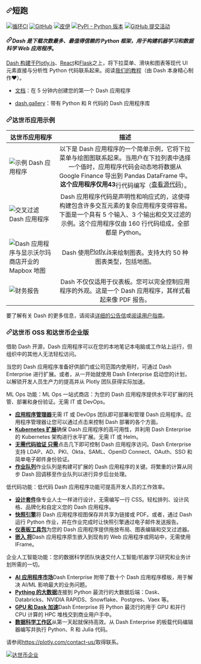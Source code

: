 <div class="Box-sc-g0xbh4-0 bJMeLZ js-snippet-clipboard-copy-unpositioned" data-hpc="true"><article class="markdown-body entry-content container-lg" itemprop="text"><h1 tabindex="-1" dir="auto"><a id="user-content-dash" class="anchor" aria-hidden="true" tabindex="-1" href="#dash"><svg class="octicon octicon-link" viewBox="0 0 16 16" version="1.1" width="16" height="16" aria-hidden="true"><path d="m7.775 3.275 1.25-1.25a3.5 3.5 0 1 1 4.95 4.95l-2.5 2.5a3.5 3.5 0 0 1-4.95 0 .751.751 0 0 1 .018-1.042.751.751 0 0 1 1.042-.018 1.998 1.998 0 0 0 2.83 0l2.5-2.5a2.002 2.002 0 0 0-2.83-2.83l-1.25 1.25a.751.751 0 0 1-1.042-.018.751.751 0 0 1-.018-1.042Zm-4.69 9.64a1.998 1.998 0 0 0 2.83 0l1.25-1.25a.751.751 0 0 1 1.042.018.751.751 0 0 1 .018 1.042l-1.25 1.25a3.5 3.5 0 1 1-4.95-4.95l2.5-2.5a3.5 3.5 0 0 1 4.95 0 .751.751 0 0 1-.018 1.042.751.751 0 0 1-1.042.018 1.998 1.998 0 0 0-2.83 0l-2.5 2.5a1.998 1.998 0 0 0 0 2.83Z"></path></svg></a><font style="vertical-align: inherit;"><font style="vertical-align: inherit;">短跑</font></font></h1>
<p dir="auto"><a href="https://circleci.com/gh/plotly/dash" rel="nofollow"><img src="https://camo.githubusercontent.com/9b9ee50cbd2801f9af9e16d017e0f9504bf542b52efdbd47d4d92c47dd2e8899/68747470733a2f2f696d672e736869656c64732e696f2f636972636c6563692f70726f6a6563742f6769746875622f706c6f746c792f646173682f6d61737465722e737667" alt="循环CI" data-canonical-src="https://img.shields.io/circleci/project/github/plotly/dash/master.svg" style="max-width: 100%;"></a>
<a href="https://github.com/plotly/dash/blob/master/LICENSE"><img src="https://camo.githubusercontent.com/9c5a5884baaa6ea695436c1c1742764da76f87a251d81fbc60517940db09322f/68747470733a2f2f696d672e736869656c64732e696f2f6769746875622f6c6963656e73652f706c6f746c792f646173682e7376673f636f6c6f723d6461726b2d677265656e" alt="GitHub" data-canonical-src="https://img.shields.io/github/license/plotly/dash.svg?color=dark-green" style="max-width: 100%;"></a>
<a href="https://pypi.org/project/dash/" rel="nofollow"><img src="https://camo.githubusercontent.com/5f19d28a9cbb2f58f98af0d47447326d6ca96e130ddea6bf692e545bcf8a9f94/68747470733a2f2f696d672e736869656c64732e696f2f707970692f762f646173682e7376673f636f6c6f723d6461726b2d677265656e" alt="皮伊" data-canonical-src="https://img.shields.io/pypi/v/dash.svg?color=dark-green" style="max-width: 100%;"></a>
<a href="https://pypi.org/project/dash/" rel="nofollow"><img src="https://camo.githubusercontent.com/b9b4d5188849dbfe9372d4469199daaa6171022e31fc707e20ba51b56960d55d/68747470733a2f2f696d672e736869656c64732e696f2f707970692f707976657273696f6e732f646173682e7376673f636f6c6f723d6461726b2d677265656e" alt="PyPI - Python 版本" data-canonical-src="https://img.shields.io/pypi/pyversions/dash.svg?color=dark-green" style="max-width: 100%;"></a>
<a href="https://github.com/plotly/dash/graphs/contributors"><img src="https://camo.githubusercontent.com/15642f80f2278a92390126259fd50b513c4babb9bce7ea81502800edba36df26/68747470733a2f2f696d672e736869656c64732e696f2f6769746875622f636f6d6d69742d61637469766974792f792f706c6f746c792f646173682e7376673f636f6c6f723d6461726b2d677265656e" alt="GitHub 提交活动" data-canonical-src="https://img.shields.io/github/commit-activity/y/plotly/dash.svg?color=dark-green" style="max-width: 100%;"></a></p>
<h4 tabindex="-1" dir="auto"><a id="user-content-dash-is-the-most-downloaded-trusted-python-framework-for-building-ml--data-science-web-apps" class="anchor" aria-hidden="true" tabindex="-1" href="#dash-is-the-most-downloaded-trusted-python-framework-for-building-ml--data-science-web-apps"><svg class="octicon octicon-link" viewBox="0 0 16 16" version="1.1" width="16" height="16" aria-hidden="true"><path d="m7.775 3.275 1.25-1.25a3.5 3.5 0 1 1 4.95 4.95l-2.5 2.5a3.5 3.5 0 0 1-4.95 0 .751.751 0 0 1 .018-1.042.751.751 0 0 1 1.042-.018 1.998 1.998 0 0 0 2.83 0l2.5-2.5a2.002 2.002 0 0 0-2.83-2.83l-1.25 1.25a.751.751 0 0 1-1.042-.018.751.751 0 0 1-.018-1.042Zm-4.69 9.64a1.998 1.998 0 0 0 2.83 0l1.25-1.25a.751.751 0 0 1 1.042.018.751.751 0 0 1 .018 1.042l-1.25 1.25a3.5 3.5 0 1 1-4.95-4.95l2.5-2.5a3.5 3.5 0 0 1 4.95 0 .751.751 0 0 1-.018 1.042.751.751 0 0 1-1.042.018 1.998 1.998 0 0 0-2.83 0l-2.5 2.5a1.998 1.998 0 0 0 0 2.83Z"></path></svg></a><em><font style="vertical-align: inherit;"><font style="vertical-align: inherit;">Dash 是下载次数最多、最值得信赖的 Python 框架，用于构建机器学习和数据科学 Web 应用程序</font></font></em><font style="vertical-align: inherit;"><font style="vertical-align: inherit;">。</font></font></h4>
<p dir="auto"><font style="vertical-align: inherit;"></font><a href="https://github.com/plotly/plotly.js"><font style="vertical-align: inherit;"><font style="vertical-align: inherit;">Dash 构建于Plotly.js</font></font></a><font style="vertical-align: inherit;"><font style="vertical-align: inherit;">、</font></font><a href="https://reactjs.org/" rel="nofollow"><font style="vertical-align: inherit;"><font style="vertical-align: inherit;">React</font></font></a><font style="vertical-align: inherit;"><font style="vertical-align: inherit;">和</font></font><a href="https://palletsprojects.com/p/flask/" rel="nofollow"><font style="vertical-align: inherit;"><font style="vertical-align: inherit;">Flask</font></font></a><font style="vertical-align: inherit;"><font style="vertical-align: inherit;">之上</font><font style="vertical-align: inherit;">，将下拉菜单、滑块和图表等现代 UI 元素直接与分析性 Python 代码联系起来。</font><font style="vertical-align: inherit;">阅读</font></font><a href="https://dash.plotly.com/getting-started" rel="nofollow"><font style="vertical-align: inherit;"><font style="vertical-align: inherit;">我们的教程</font></font></a><font style="vertical-align: inherit;"><font style="vertical-align: inherit;">（由 Dash 本身精心制作❤️）。</font></font></p>
<ul dir="auto">
<li>
<p dir="auto"><a href="https://dash.plotly.com/getting-started" rel="nofollow"><font style="vertical-align: inherit;"><font style="vertical-align: inherit;">文档</font></font></a><font style="vertical-align: inherit;"><font style="vertical-align: inherit;">：在 5 分钟内创建您的第一个 Dash 应用程序</font></font></p>
</li>
<li>
<p dir="auto"><a href="https://dash.gallery" rel="nofollow"><font style="vertical-align: inherit;"><font style="vertical-align: inherit;">dash.gallery</font></font></a><font style="vertical-align: inherit;"><font style="vertical-align: inherit;">：带有 Python 和 R 代码的 Dash 应用程序库</font></font></p>
</li>
</ul>
<h3 tabindex="-1" dir="auto"><a id="user-content-dash-app-examples" class="anchor" aria-hidden="true" tabindex="-1" href="#dash-app-examples"><svg class="octicon octicon-link" viewBox="0 0 16 16" version="1.1" width="16" height="16" aria-hidden="true"><path d="m7.775 3.275 1.25-1.25a3.5 3.5 0 1 1 4.95 4.95l-2.5 2.5a3.5 3.5 0 0 1-4.95 0 .751.751 0 0 1 .018-1.042.751.751 0 0 1 1.042-.018 1.998 1.998 0 0 0 2.83 0l2.5-2.5a2.002 2.002 0 0 0-2.83-2.83l-1.25 1.25a.751.751 0 0 1-1.042-.018.751.751 0 0 1-.018-1.042Zm-4.69 9.64a1.998 1.998 0 0 0 2.83 0l1.25-1.25a.751.751 0 0 1 1.042.018.751.751 0 0 1 .018 1.042l-1.25 1.25a3.5 3.5 0 1 1-4.95-4.95l2.5-2.5a3.5 3.5 0 0 1 4.95 0 .751.751 0 0 1-.018 1.042.751.751 0 0 1-1.042.018 1.998 1.998 0 0 0-2.83 0l-2.5 2.5a1.998 1.998 0 0 0 0 2.83Z"></path></svg></a><font style="vertical-align: inherit;"><font style="vertical-align: inherit;">达世币应用示例</font></font></h3>
<table>
<thead>
<tr>
<th><font style="vertical-align: inherit;"><font style="vertical-align: inherit;">达世币应用程序</font></font></th>
<th align="center"><font style="vertical-align: inherit;"><font style="vertical-align: inherit;">描述</font></font></th>
</tr>
</thead>
<tbody>
<tr>
<td><animated-image data-catalyst=""><a target="_blank" rel="noopener noreferrer nofollow" href="https://user-images.githubusercontent.com/1280389/30086128-9bb4a28e-9267-11e7-8fe4-bbac7d53f2b0.gif" data-target="animated-image.originalLink"><img src="https://user-images.githubusercontent.com/1280389/30086128-9bb4a28e-9267-11e7-8fe4-bbac7d53f2b0.gif" alt="示例 Dash 应用程序" style="max-width: 100%; display: inline-block;" data-target="animated-image.originalImage"></a>
      <span class="AnimatedImagePlayer" data-target="animated-image.player" hidden="">
        <a data-target="animated-image.replacedLink" class="AnimatedImagePlayer-images" href="https://user-images.githubusercontent.com/1280389/30086128-9bb4a28e-9267-11e7-8fe4-bbac7d53f2b0.gif" target="_blank">
          
       
<td align="center"><font style="vertical-align: inherit;"><font style="vertical-align: inherit;">以下是 Dash 应用程序的一个简单示例，它将下拉菜单与绘图图联系起来。</font><font style="vertical-align: inherit;">当用户在下拉列表中选择一个值时，应用程序代码会动态地将数据从 Google Finance 导出到 Pandas DataFrame 中。</font></font><strong><font style="vertical-align: inherit;"><font style="vertical-align: inherit;">这个应用程序仅用43</font></font></strong><font style="vertical-align: inherit;"><font style="vertical-align: inherit;">行代码</font><font style="vertical-align: inherit;">编写（</font></font><a href="https://gist.github.com/chriddyp/3d2454905d8f01886d651f207e2419f0"><font style="vertical-align: inherit;"><font style="vertical-align: inherit;">查看源代码</font></font></a><font style="vertical-align: inherit;"><font style="vertical-align: inherit;">）。</font></font></td>
</tr>
<tr>
<td><animated-image data-catalyst=""><a target="_blank" rel="noopener noreferrer nofollow" href="https://user-images.githubusercontent.com/1280389/30086123-97c58bde-9267-11e7-98a0-7f626de5199a.gif" data-target="animated-image.originalLink"><img src="https://user-images.githubusercontent.com/1280389/30086123-97c58bde-9267-11e7-98a0-7f626de5199a.gif" alt="交叉过滤 Dash 应用程序" style="max-width: 100%; display: inline-block;" data-target="animated-image.originalImage"></a>
      <span class="AnimatedImagePlayer" data-target="animated-image.player" hidden="">
        <a data-target="animated-image.replacedLink" class="AnimatedImagePlayer-images" href="https://user-images.githubusercontent.com/1280389/30086123-97c58bde-9267-11e7-98a0-7f626de5199a.gif" target="_blank">
          
      
<td align="center"><font style="vertical-align: inherit;"><font style="vertical-align: inherit;">Dash 应用程序代码是声明性和响应式的，这使得构建包含许多交互元素的复杂应用程序变得容易。</font><font style="vertical-align: inherit;">下面是一个具有 5 个输入、3 个输出和交叉过滤的示例。</font><font style="vertical-align: inherit;">这个应用程序仅由 160 行代码组成，全部都是 Python。</font></font></td>
</tr>
<tr>
<td><animated-image data-catalyst=""><a target="_blank" rel="noopener noreferrer nofollow" href="https://user-images.githubusercontent.com/1280389/30086299-768509d0-9268-11e7-8e6b-626ac9ca512c.gif" data-target="animated-image.originalLink"><img src="https://user-images.githubusercontent.com/1280389/30086299-768509d0-9268-11e7-8e6b-626ac9ca512c.gif" alt="Dash 应用程序与显示沃尔玛商店开业的 Mapbox 地图" style="max-width: 100%; display: inline-block;" data-target="animated-image.originalImage"></a>
      <span class="AnimatedImagePlayer" data-target="animated-image.player" hidden="">
        <a data-target="animated-image.replacedLink" class="AnimatedImagePlayer-images" href="https://user-images.githubusercontent.com/1280389/30086299-768509d0-9268-11e7-8e6b-626ac9ca512c.gif" target="_blank">
          
     
<td align="center"><font style="vertical-align: inherit;"><font style="vertical-align: inherit;">Dash 使用</font></font><a href="https://github.com/plotly/plotly.js"><font style="vertical-align: inherit;"><font style="vertical-align: inherit;">Plotly.js</font></font></a><font style="vertical-align: inherit;"><font style="vertical-align: inherit;">来绘制图表。</font><font style="vertical-align: inherit;">支持大约 50 种图表类型，包括地图。</font></font></td>
</tr>
<tr>
<td><animated-image data-catalyst=""><a target="_blank" rel="noopener noreferrer nofollow" href="https://user-images.githubusercontent.com/2678795/161153710-57952401-6e07-42d5-ba3e-bab6419998c7.gif" data-target="animated-image.originalLink"><img src="https://user-images.githubusercontent.com/2678795/161153710-57952401-6e07-42d5-ba3e-bab6419998c7.gif" alt="财务报告" style="max-width: 100%; display: inline-block;" data-target="animated-image.originalImage"></a>
      <span class="AnimatedImagePlayer" data-target="animated-image.player" hidden="">
        <a data-target="animated-image.replacedLink" class="AnimatedImagePlayer-images" href="https://user-images.githubusercontent.com/2678795/161153710-57952401-6e07-42d5-ba3e-bab6419998c7.gif" target="_blank">
          
      
<td align="center"><font style="vertical-align: inherit;"><font style="vertical-align: inherit;">Dash 不仅仅适用于仪表板。</font><font style="vertical-align: inherit;">您可以完全控制应用程序的外观。</font><font style="vertical-align: inherit;">这是一个 Dash 应用程序，其样式看起来像 PDF 报告。</font></font></td>
</tr>
</tbody>
</table>
<p dir="auto"><font style="vertical-align: inherit;"><font style="vertical-align: inherit;">要了解有关 Dash 的更多信息，请阅读</font></font><a href="https://medium.com/@plotlygraphs/introducing-dash-5ecf7191b503" rel="nofollow"><font style="vertical-align: inherit;"><font style="vertical-align: inherit;">详细的公告信</font></font></a><font style="vertical-align: inherit;"><font style="vertical-align: inherit;">或</font></font><a href="https://plotly.com/dash" rel="nofollow"><font style="vertical-align: inherit;"><font style="vertical-align: inherit;">阅读用户指南</font></font></a><font style="vertical-align: inherit;"><font style="vertical-align: inherit;">。</font></font></p>
<h3 tabindex="-1" dir="auto"><a id="user-content-dash-oss--dash-enterprise" class="anchor" aria-hidden="true" tabindex="-1" href="#dash-oss--dash-enterprise"><svg class="octicon octicon-link" viewBox="0 0 16 16" version="1.1" width="16" height="16" aria-hidden="true"><path d="m7.775 3.275 1.25-1.25a3.5 3.5 0 1 1 4.95 4.95l-2.5 2.5a3.5 3.5 0 0 1-4.95 0 .751.751 0 0 1 .018-1.042.751.751 0 0 1 1.042-.018 1.998 1.998 0 0 0 2.83 0l2.5-2.5a2.002 2.002 0 0 0-2.83-2.83l-1.25 1.25a.751.751 0 0 1-1.042-.018.751.751 0 0 1-.018-1.042Zm-4.69 9.64a1.998 1.998 0 0 0 2.83 0l1.25-1.25a.751.751 0 0 1 1.042.018.751.751 0 0 1 .018 1.042l-1.25 1.25a3.5 3.5 0 1 1-4.95-4.95l2.5-2.5a3.5 3.5 0 0 1 4.95 0 .751.751 0 0 1-.018 1.042.751.751 0 0 1-1.042.018 1.998 1.998 0 0 0-2.83 0l-2.5 2.5a1.998 1.998 0 0 0 0 2.83Z"></path></svg></a><font style="vertical-align: inherit;"><font style="vertical-align: inherit;">达世币 OSS 和达世币企业版</font></font></h3>
<p dir="auto"><font style="vertical-align: inherit;"><font style="vertical-align: inherit;">借助 Dash 开源，Dash 应用程序可以在您的本地笔记本电脑或工作站上运行，但组织中的其他人无法轻松访问。</font></font></p>
<p dir="auto"><font style="vertical-align: inherit;"><font style="vertical-align: inherit;">当您的 Dash 应用程序准备好供部门或公司范围内使用时，可通过 Dash Enterprise 进行扩展。</font><font style="vertical-align: inherit;">或者，从一开始就使用 Dash Enterprise 启动您的计划，以解锁开发人员生产力的提高并从 Plotly 团队获得实际加速。</font></font></p>
<p dir="auto"><font style="vertical-align: inherit;"><font style="vertical-align: inherit;">ML Ops 功能：ML Ops 一站式商店：为您的 Dash 应用程序提供水平可扩展的托管、部署和身份验证。</font><font style="vertical-align: inherit;">无需 IT 或 DevOps。</font></font></p>
<ul dir="auto">
<li><a href="https://plotly.com/dash/app-manager/" rel="nofollow"><strong><font style="vertical-align: inherit;"><font style="vertical-align: inherit;">应用程序管理器</font></font></strong></a><font style="vertical-align: inherit;"><font style="vertical-align: inherit;">无需 IT 或 DevOps 团队即可部署和管理 Dash 应用程序。</font><font style="vertical-align: inherit;">应用程序管理器让您可以通过点击来控制 Dash 部署的各个方面。</font></font></li>
<li><a href="https://plotly.com/dash/kubernetes/" rel="nofollow"><strong><font style="vertical-align: inherit;"><font style="vertical-align: inherit;">Kubernetes 扩展</font></font></strong></a><font style="vertical-align: inherit;"><font style="vertical-align: inherit;">确保 Dash 应用程序的高可用性，并利用 Dash Enterprise 的 Kubernetes 架构进行水平扩展。</font><font style="vertical-align: inherit;">无需 IT 或 Helm。</font></font></li>
<li><a href="https://plotly.com/dash/authentication/" rel="nofollow"><strong><font style="vertical-align: inherit;"><font style="vertical-align: inherit;">无需代码验证 只需</font></font></strong></a><font style="vertical-align: inherit;"><font style="vertical-align: inherit;">点击几下即可控制 Dash 应用程序访问。</font><font style="vertical-align: inherit;">Dash Enterprise 支持 LDAP、AD、PKI、Okta、SAML、OpenID Connect、OAuth、SSO 和简单电子邮件身份验证。</font></font></li>
<li><a href="https://plotly.com/dash/job-queue/" rel="nofollow"><strong><font style="vertical-align: inherit;"><font style="vertical-align: inherit;">作业队列</font></font></strong></a><font style="vertical-align: inherit;"><font style="vertical-align: inherit;">作业队列是构建可扩展的 Dash 应用程序的关键。</font><font style="vertical-align: inherit;">将繁重的计算从同步 Dash 回调移至作业队列以进行异步后台处理。</font></font></li>
</ul>
<p dir="auto"><font style="vertical-align: inherit;"><font style="vertical-align: inherit;">低代码功能&ZeroWidthSpace;&ZeroWidthSpace;：低代码 Dash 应用程序功能可提高开发人员的工作效率。</font></font></p>
<ul dir="auto">
<li><a href="https://plotly.com/dash/design-kit/" rel="nofollow"><strong><font style="vertical-align: inherit;"><font style="vertical-align: inherit;">设计套件</font></font></strong></a><font style="vertical-align: inherit;"><font style="vertical-align: inherit;">像专业人士一样进行设计，无需编写一行 CSS。</font><font style="vertical-align: inherit;">轻松排列、设计风格、品牌化和自定义您的 Dash 应用程序。</font></font></li>
<li><a href="https://plotly.com/dash/snapshot-engine/" rel="nofollow"><strong><font style="vertical-align: inherit;"><font style="vertical-align: inherit;">快照引擎</font></font></strong></a><font style="vertical-align: inherit;"><font style="vertical-align: inherit;">将 Dash 应用程序视图保存并共享为链接或 PDF。</font><font style="vertical-align: inherit;">或者，通过 Dash 运行 Python 作业，并在作业完成时让快照引擎通过电子邮件发送报告。</font></font></li>
<li><a href="https://plotly.com/dash/toolkit/" rel="nofollow"><strong><font style="vertical-align: inherit;"><font style="vertical-align: inherit;">仪表板工具包</font></font></strong></a><font style="vertical-align: inherit;"><font style="vertical-align: inherit;">为您的 Dash 应用程序提供拖放布局、图表编辑和交叉过滤器。</font></font></li>
<li><a href="https://plotly.com/dash/embedding/" rel="nofollow"><strong><font style="vertical-align: inherit;"><font style="vertical-align: inherit;">嵌入 将</font></font></strong></a><font style="vertical-align: inherit;"><font style="vertical-align: inherit;">Dash 应用程序原生嵌入到现有的 Web 应用程序或网站中，无需使用 IFrame。</font></font></li>
</ul>
<p dir="auto"><font style="vertical-align: inherit;"><font style="vertical-align: inherit;">企业人工智能功能：您的数据科学团队快速交付人工智能/机器学习研究和业务计划所需的一切。</font></font></p>
<ul dir="auto">
<li><a href="https://plotly.com/dash/ai-and-ml-templates/" rel="nofollow"><strong><font style="vertical-align: inherit;"><font style="vertical-align: inherit;">AI 应用程序市场</font></font></strong></a><font style="vertical-align: inherit;"><font style="vertical-align: inherit;">Dash Enterprise 附带了数十个 Dash 应用程序模板，用于解决 AI/ML 影响最大的业务问题。</font></font></li>
<li><a href="https://plotly.com/dash/big-data-for-python/" rel="nofollow"><strong><font style="vertical-align: inherit;"><font style="vertical-align: inherit;">Pything 的大数据</font></font></strong></a><font style="vertical-align: inherit;"><font style="vertical-align: inherit;">连接到 Python 最流行的大数据后端：Dask、Databricks、NVIDIA RAPIDS、Snowflake、Postgres、Vaex 等。</font></font></li>
<li><a href="https://plotly.com/dash/gpu-dask-acceleration/" rel="nofollow"><strong><font style="vertical-align: inherit;"><font style="vertical-align: inherit;">GPU 和 Dask 加速</font></font></strong></a><font style="vertical-align: inherit;"><font style="vertical-align: inherit;">Dash Enterprise 将 Python 最流行的用于 GPU 和并行 CPU 计算的 HPC 堆栈交到商业用户手中。</font></font></li>
<li><a href="https://plotly.com/dash/workspaces/" rel="nofollow"><strong><font style="vertical-align: inherit;"><font style="vertical-align: inherit;">数据科学工作区</font></font></strong></a><font style="vertical-align: inherit;"><font style="vertical-align: inherit;">从第一天起就保持高效。从 Dash Enterprise 的板载代码编辑器编写并执行 Python、R 和 Julia 代码。</font></font></li>
</ul>
<p dir="auto"><font style="vertical-align: inherit;"><font style="vertical-align: inherit;">请参阅</font></font><a href="https://plotly.com/contact-us/" rel="nofollow"><font style="vertical-align: inherit;"><font style="vertical-align: inherit;">https://plotly.com/contact-us/</font></font></a><font style="vertical-align: inherit;"><font style="vertical-align: inherit;">取得联系。</font></font></p>
<p dir="auto"><a target="_blank" rel="noopener noreferrer nofollow" href="https://user-images.githubusercontent.com/2678795/161155614-21c54a22-f821-4dda-b910-ee27e27fb5f2.png"><img src="https://user-images.githubusercontent.com/2678795/161155614-21c54a22-f821-4dda-b910-ee27e27fb5f2.png" alt="达世币企业" style="max-width: 100%;"></a></p>
</article></div>
